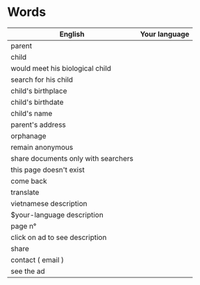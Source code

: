# Words

| English                               | Your language |
| -------                               | ------------- |
| parent                                |               |
| child                                 |               |
| would meet his biological child       |               |
| search for his child                  |               |
| child's birthplace                    |               | 
| child's birthdate                     |               |
| child's name                          |               |
| parent's address                      |               |
| orphanage                             |               |
| remain anonymous                      |               |
| share documents only with searchers   |               |
| this page doesn't exist               |               |
| come back                             |               |
| translate                             |               |
| vietnamese description                |               |
| $your-language description            |               |
| page n°                               |               |
| click on ad to see description        |               |
| share                                 |               |
| contact ( email )                     |               |
| see the ad                            |               |